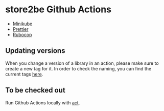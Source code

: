# store2be Github Actions

- [Minikube](minikube)
- [Prettier](prettier)
- [Rubocop](rubocop)

## Updating versions

When you change a version of a library in an action, please make sure to create a new tag for it. In order to check the naming, you can find the current tags [here](https://github.com/store2be/github-actions/releases).

## To be checked out

Run Github Actions locally with [act](https://github.com/nektos/act).
